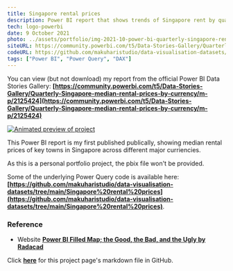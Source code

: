 ```yaml
---
title: Singapore rental prices
description: Power BI report that shows trends of Singapore rent by quarter, flat type, and major currency conversions.
tech: logo-powerbi
date: 9 October 2021
photo: ../assets/portfolio/img-2021-10-power-bi-quarterly-singapore-rental-prices-by-currency.gif
siteURL: https://community.powerbi.com/t5/Data-Stories-Gallery/Quarterly-Singapore-median-rental-prices-by-currency/m-p/2125424
codeURL: https://github.com/makuharistudio/data-visualisation-datasets/tree/main/Singapore%20rental%20prices
tags: ["Power BI", "Power Query", "DAX"]
---
```


You can view (but not download) my report from the official Power BI Data Stories Gallery:
**[https://community.powerbi.com/t5/Data-Stories-Gallery/Quarterly-Singapore-median-rental-prices-by-currency/m-p/2125424](https://community.powerbi.com/t5/Data-Stories-Gallery/Quarterly-Singapore-median-rental-prices-by-currency/m-p/2125424)**

[![Animated preview of project](../assets/portfolio/img-2021-10-power-bi-quarterly-singapore-rental-prices-by-currency.gif)](https://community.powerbi.com/t5/Data-Stories-Gallery/Quarterly-Singapore-median-rental-prices-by-currency/m-p/2125424)

This Power BI report is my first published publically, showing median rental prices of key towns in Singapore across different major curriencies.

As this is a personal portfolio project, the pbix file won't be provided.

Some of the underlying Power Query code is available here: **[https://github.com/makuharistudio/data-visualisation-datasets/tree/main/Singapore%20rental%20prices](https://github.com/makuharistudio/data-visualisation-datasets/tree/main/Singapore%20rental%20prices)**.


### Reference

* Website **[Power BI Filled Map; the Good, the Bad, and the Ugly by Radacad](https://radacad.com/power-bi-filled-map-the-good-the-bad-and-the-ugly)**


Click **[here](https://github.com/makuharistudio/makuharistudio.github.io/blob/main/src/projects/2021-10-09.md)** for this project page's markdown file in GitHub.